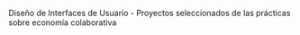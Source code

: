 

Diseño de Interfaces de Usuario - 
Proyectos seleccionados de las prácticas sobre economía colaborativa



